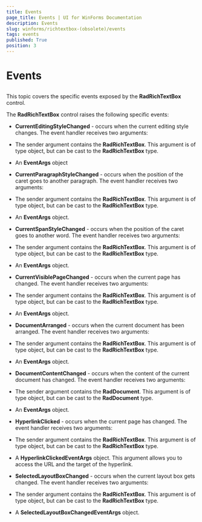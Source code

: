 ```yaml
---
title: Events
page_title: Events | UI for WinForms Documentation
description: Events
slug: winforms/richtextbox-(obsolete)/events
tags: events
published: True
position: 3
---
```


# Events



## 

This topic covers the specific events exposed by the __RadRichTextBox__ control.

The __RadRichTextBox__ control raises the following specific events:

* __CurrentEditingStyleChanged__ - occurs when the current editing style changes. The event handler receives two arguments: 
				

* The sender argument contains the __RadRichTextBox__. This argument is of type object, but can be cast to the __RadRichTextBox__ type.

* An __EventArgs__ object

* __CurrentParagraphStyleChanged__ - occurs when the position of the caret goes to another paragraph. The event handler receives two arguments: 
				

* The sender argument contains the __RadRichTextBox__. This argument is of type object, but can be cast to the __RadRichTextBox__ type.

* An __EventArgs__ object.

* __CurrentSpanStyleChanged__ - occurs when the position of the caret goes to another word. The event handler receives two arguments: 
				

* The sender argument contains the __RadRichTextBox__. This argument is of type object, but can be cast to the __RadRichTextBox__ type.

* An __EventArgs__ object.

* __CurrentVisiblePageChanged__ - occurs when the current page has changed. The event handler receives two arguments:
				

* The sender argument contains the __RadRichTextBox__. This argument is of type object, but can be cast to the __RadRichTextBox__ type.

* An __EventArgs__ object.

* __DocumentArranged__ - occurs when the current document has been arranged. The event handler receives two arguments: 
				

* The sender argument contains the __RadRichTextBox__. This argument is of type object, but can be cast to the __RadRichTextBox__ type.

* An __EventArgs__ object.

* __DocumentContentChanged__ - occurs when the content of the current document has changed. The event handler receives two arguments: 
				

* The sender argument contains the __RadDocument__. This argument is of type object, but can be cast to the __RadDocument__ type.

* An __EventArgs__ object.

* __HyperlinkClicked__ - occurs when the current page has changed. The event handler receives two arguments: 
				

* The sender argument contains the __RadRichTextBox__. This argument is of type object, but can be cast to the __RadRichTextBox__ type.

* A __HyperlinkClickedEventArgs__ object. This argument allows you to access the URL and the target of the hyperlink.

* __SelectedLayoutBoxChanged__ - occurs when the current layout box gets changed. The event handler receives two arguments: 
				

* The sender argument contains the __RadRichTextBox__. This argument is of type object, but can be cast to the __RadRichTextBox__ type.

* A __SelectedLayoutBoxChangedEventArgs__ object.

